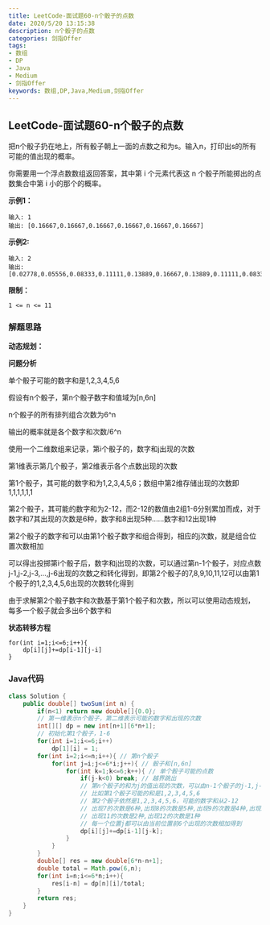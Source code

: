 ```yaml
---
title: LeetCode-面试题60-n个骰子的点数
date: 2020/5/20 13:15:38
description: n个骰子的点数
categories: 剑指Offer
tags:
- 数组
- DP
- Java
- Medium
- 剑指Offer
keywords: 数组,DP,Java,Medium,剑指Offer
---
```


## LeetCode-面试题60-n个骰子的点数

把n个骰子扔在地上，所有骰子朝上一面的点数之和为s。输入n，打印出s的所有可能的值出现的概率。

你需要用一个浮点数数组返回答案，其中第 i 个元素代表这 n 个骰子所能掷出的点数集合中第 i 小的那个的概率。

 <!--more-->

**示例1：**

```
输入: 1
输出: [0.16667,0.16667,0.16667,0.16667,0.16667,0.16667]
```

**示例2:**

```
输入: 2
输出: [0.02778,0.05556,0.08333,0.11111,0.13889,0.16667,0.13889,0.11111,0.08333,0.05556,0.02778]
```

**限制：**

`1 <= n <= 11`

### 解题思路

**动态规划：**

**问题分析**

单个骰子可能的数字和是1,2,3,4,5,6

假设有n个骰子，第n个骰子数字和值域为[n,6n]

n个骰子的所有排列组合次数为6^n

输出的概率就是各个数字和次数/6^n

使用一个二维数组来记录，第i个骰子的，数字和j出现的次数

第1维表示第几个骰子，第2维表示各个点数出现的次数

第1个骰子，其可能的数字和为1,2,3,4,5,6；数组中第2维存储出现的次数即1,1,1,1,1,1

第2个骰子，其可能的数字和为2-12，而2-12的数值由2组1-6分别累加而成，对于数字和7其出现的次数是6种，数字和8出现5种......数字和12出现1种

第2个骰子的数字和可以由第1个骰子数字和组合得到，相应的j次数，就是组合位置次数相加

可以得出投掷第i个骰子后，数字和j出现的次数，可以通过第n-1个骰子，对应点数j-1,j-2,j-3,...,j-6出现的次数之和转化得到，即第2个骰子的7,8,9,10,11,12可以由第1个骰子的1,2,3,4,5,6出现的次数转化得到

由于求解第2个骰子数字和次数基于第1个骰子和次数，所以可以使用动态规划，每多一个骰子就会多出6个数字和

**状态转移方程**

```
for(int i=1;i<=6;i++){
	dp[i][j]+=dp[i-1][j-i]
}
```

### Java代码

```java
class Solution {
    public double[] twoSum(int n) {
        if(n<1) return new double[]{0.0};
        // 第一维表示n个骰子，第二维表示可能的数字和出现的次数
        int[][] dp = new int[n+1][6*n+1];
        // 初始化第1个骰子，1-6
        for(int i=1;i<=6;i++)
            dp[1][i] = 1;
        for(int i=2;i<=n;i++){ // 第n个骰子
            for(int j=i;j<=6*i;j++){ // 骰子和[n,6n]
                for(int k=1;k<=6;k++){ // 单个骰子可能的点数
                    if(j-k<0) break; // 越界跳出
                    // 第n个骰子的和为j的值出现的次数，可以由n-1个骰子的j-1,j-2,j-3....j-6和当前数值相加得到
                    // 比如第1个骰子可能的和是1,2,3,4,5,6
                    // 第2个骰子依然是1,2,3,4,5,6，可能的数字和从2-12
                    // 出现7的次数是6种,出现8的次数是5种,出现9的次数是4种,出现10的次数是3种
                    // 出现11的次数是2种,出现12的次数是1种
                    // 每一个位置j都可以由当前位置前6个出现的次数相加得到
                    dp[i][j]+=dp[i-1][j-k]; 
                }
            }
        }
        double[] res = new double[6*n-n+1];
        double total = Math.pow(6,n);
        for(int i=n;i<=6*n;i++){
            res[i-n] = dp[n][i]/total;
        }
        return res;
    }
}
```

